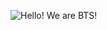![Hello! We are BTS!](https://storage.googleapis.com/exafm-uploads/2021/05/723549dd-diseno-sin-titulo-2021-05-18t194915732.png)

